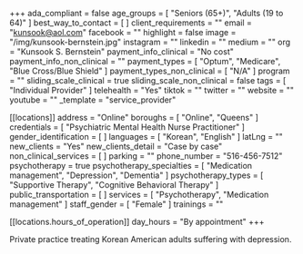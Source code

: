 +++
ada_compliant = false
age_groups = [ "Seniors (65+)", "Adults (19 to 64)" ]
best_way_to_contact = [ ]
client_requirements = ""
email = "kunsook@aol.com"
facebook = ""
highlight = false
image = "/img/kunsook-bernstein.jpg"
instagram = ""
linkedin = ""
medium = ""
org = "Kunsook S. Bernstein"
payment_info_clinical = "No cost"
payment_info_non_clinical = ""
payment_types = [ "Optum", "Medicare", "Blue Cross/Blue Shield" ]
payment_types_non_clinical = [ "N/A" ]
program = ""
sliding_scale_clinical = true
sliding_scale_non_clinical = false
tags = [ "Individual Provider" ]
telehealth = "Yes"
tiktok = ""
twitter = ""
website = ""
youtube = ""
_template = "service_provider"

[[locations]]
address = "Online"
boroughs = [ "Online", "Queens" ]
credentials = [ "Psychiatric Mental Health Nurse Practitioner" ]
gender_identification = [ ]
languages = [ "Korean", "English" ]
latLng = ""
new_clients = "Yes"
new_clients_detail = "Case by case"
non_clinical_services = [ ]
parking = ""
phone_number = "516-456-7512"
psychotherapy = true
psychotherapy_specialties = [ "Medication management", "Depression", "Dementia" ]
psychotherapy_types = [ "Supportive Therapy", "Cognitive Behavioral Therapy" ]
public_transportation = [ ]
services = [ "Psychotherapy", "Medication management" ]
staff_gender = [ "Female" ]
trainings = ""

  [[locations.hours_of_operation]]
  day_hours = "By appointment"
+++

Private practice treating Korean American adults suffering with depression.
